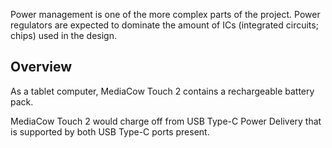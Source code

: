 Power management is one of the more complex parts of the project. Power regulators are expected to dominate the amount of ICs (integrated circuits; chips) used in the design.

## Overview
As a tablet computer, MediaCow Touch 2 contains a rechargeable battery pack.

MediaCow Touch 2 would charge off from USB Type-C Power Delivery that is supported by both USB Type-C ports present.

